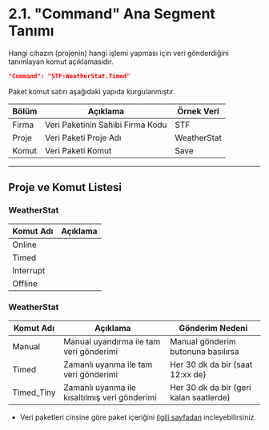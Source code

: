 # 2.1. "Command" Ana Segment Tanımı

Hangi cihazın (projenin) hangi işlemi yapması için veri gönderdiğini tanımlayan komut açıklamasıdır. 

```json
"Command": "STF:WeatherStat.Timed"
```

Paket komut satırı aşağıdaki yapıda kurgulanmıştır.

| Bölüm | Açıklama                         | Örnek Veri  |
|-------|----------------------------------|-------------|
| Firma | Veri Paketinin Sahibi Firma Kodu | STF         |
| Proje | Veri Paketi Proje Adı            | WeatherStat |
| Komut | Veri Paketi Komut                | Save        |

***

## Proje ve Komut Listesi

### WeatherStat

| Komut Adı | Açıklama                           |
|-----------|------------------------------------|
| Online    |                                    |
| Timed     |                                    |
| Interrupt |                                    |
| Offline   |                                    |

### WeatherStat

| Komut Adı   | Açıklama                                      | Gönderim Nedeni                         |
|-------------|-----------------------------------------------|-----------------------------------------|
| Manual      | Manual uyandırma ile tam veri gönderimi       | Manual gönderim butonuna basılırsa      |
| Timed       | Zamanlı uyanma ile tam veri gönderimi         | Her 30 dk da bir (saat 12:xx de)        |
| Timed_Tiny  | Zamanlı uyanma ile kısaltılmış veri gönderimi | Her 30 dk da bir (geri kalan saatlerde) |

* Veri paketleri cinsine göre paket içeriğini [ilgili sayfadan](WeatherStat/Commands.md) incleyebilirsiniz.